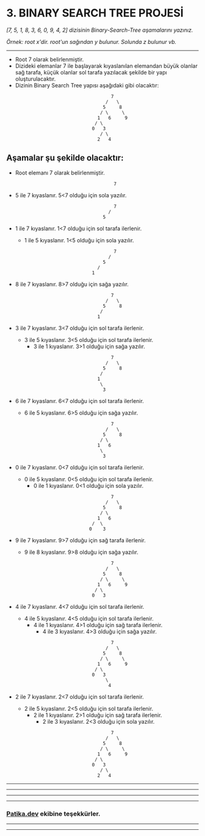 # **3. BINARY SEARCH TREE PROJESİ**
*[7, 5, 1, 8, 3, 6, 0, 9, 4, 2] dizisinin Binary-Search-Tree aşamalarını yazınız.*

*Örnek: root x'dir. root'un sağından y bulunur. Solunda z bulunur vb.*

---
* Root 7 olarak belirlenmiştir.
* Dizideki elemanlar 7 ile başlayarak kıyaslanılan elemandan büyük olanlar sağ tarafa, küçük olanlar sol tarafa yazılacak şekilde bir yapı oluşturulacaktır.
* Dizinin Binary Search Tree yapısı aşağıdaki gibi olacaktır:
    ```
                                       7
                                     /   \
                                    5     8
                                   / \     \
                                  1   6     9
                                 / \
                                0   3
                                   / \
                                  2   4
    ```

## **Aşamalar şu şekilde olacaktır:**

* Root elemanı 7 olarak belirlenmiştir.
    ```
                                        7
    ```

* 5 ile 7 kıyaslanır. 5<7 olduğu için sola yazılır.
    ```
                                        7
                                      /
                                    5
    ```
* 1 ile 7 kıyaslanır. 1<7 olduğu için sol tarafa ilerlenir.
    * 1 ile 5 kıyaslanır. 1<5 olduğu için sola yazılır.
    ```
                                        7
                                      /
                                    5
                                  /
                                1
    ```
* 8 ile 7 kıyaslanır. 8>7 olduğu için sağa yazılır.
    ```
                                       7
                                     /   \
                                    5     8
                                   /
                                  1
    ```
* 3 ile 7 kıyaslanır. 3<7 olduğu için sol tarafa ilerlenir.
    * 3 ile 5 kıyaslanır. 3<5 olduğu için sol tarafa ilerlenir.
        * 3 ile 1 kıyaslanır. 3>1 olduğu için sağa yazılır.
    ```
                                       7
                                     /   \
                                    5     8
                                   /
                                  1
                                   \
                                    3
    ```
* 6 ile 7 kıyaslanır. 6<7 olduğu için sol tarafa ilerlenir.
    * 6 ile 5 kıyaslanır. 6>5 olduğu için sağa yazılır.
    ```
                                       7
                                     /   \
                                    5     8
                                   / \
                                  1   6
                                   \
                                    3
    ```
* 0 ile 7 kıyaslanır. 0<7 olduğu için sol tarafa ilerlenir.
    * 0 ile 5 kıyaslanır. 0<5 olduğu için sol tarafa ilerlenir.
        * 0 ile 1 kıyaslanır. 0<1 olduğu için sola yazılır.
    ```
                                       7
                                     /   \
                                    5     8
                                   / \
                                  1   6
                                /  \
                               0    3
    ```
* 9 ile 7 kıyaslanır. 9>7 olduğu için sağ tarafa ilerlenir.
    * 9 ile 8 kıyaslanır. 9>8 olduğu için sağa yazılır.
    ```
                                       7
                                     /   \
                                    5     8
                                   / \     \
                                  1   6     9
                                 / \
                                0   3
    ```
* 4 ile 7 kıyaslanır. 4<7 olduğu için sol tarafa ilerlenir.
    * 4 ile 5 kıyaslanır. 4<5 olduğu için sol tarafa ilerlenir.
        * 4 ile 1 kıyaslanır. 4>1 olduğu için sağ tarafa ilerlenir.
            * 4 ile 3 kıyaslanır. 4>3 olduğu için sağa yazılır.
    ```
                                       7
                                     /   \
                                    5     8
                                   / \     \
                                  1   6     9
                                 / \
                                0   3
                                     \
                                      4
    ```
* 2 ile 7 kıyaslanır. 2<7 olduğu için sol tarafa ilerlenir.
    * 2 ile 5 kıyaslanır. 2<5 olduğu için sol tarafa ilerlenir.
        * 2 ile 1 kıyaslanır. 2>1 olduğu için sağ tarafa ilerlenir.
            * 2 ile 3 kıyaslanır. 2<3 olduğu için sola yazılır.
    ```
                                       7
                                     /   \
                                    5     8
                                   / \     \
                                  1   6     9
                                 / \
                                0   3
                                   / \
                                  2   4
    ```

---
---

---
---
### **[Patika.dev](https://app.patika.dev/) ekibine teşekkürler.**
---
---
